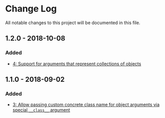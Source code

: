 # Change Log
All notable changes to this project will be documented in this file.

## 1.2.0 - 2018-10-08
### Added
- [4: Support for arguments that represent collections of objects](https://github.com/nikolaposa/cascader/pull/4)


## 1.1.0 - 2018-09-02
### Added
- [3: Allow passing custom concrete class name for object arguments via special `__class__` argument](https://github.com/nikolaposa/cascader/pull/3)


[Unreleased]: https://github.com/nikolaposa/version/compare/1.0.0...HEAD
